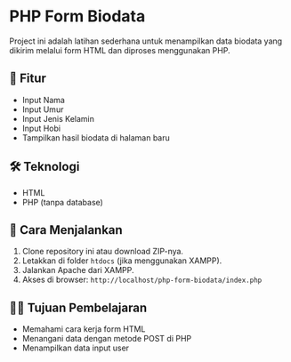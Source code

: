 # PHP Form Biodata

Project ini adalah latihan sederhana untuk menampilkan data biodata yang dikirim melalui form HTML dan diproses menggunakan PHP.

## 📌 Fitur
- Input Nama
- Input Umur
- Input Jenis Kelamin
- Input Hobi
- Tampilkan hasil biodata di halaman baru

## 🛠️ Teknologi
- HTML
- PHP (tanpa database)

## 🚀 Cara Menjalankan
1. Clone repository ini atau download ZIP-nya.
2. Letakkan di folder `htdocs` (jika menggunakan XAMPP).
3. Jalankan Apache dari XAMPP.
4. Akses di browser: `http://localhost/php-form-biodata/index.php`

## 🧑‍💻 Tujuan Pembelajaran
- Memahami cara kerja form HTML
- Menangani data dengan metode POST di PHP
- Menampilkan data input user
